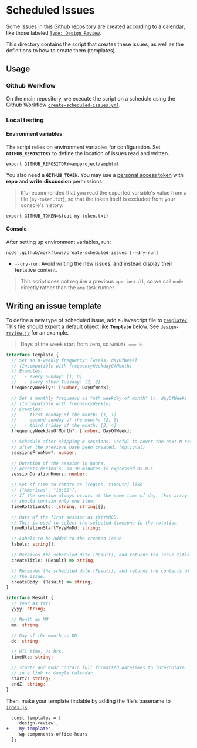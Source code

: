# Scheduled Issues

Some issues in this Github repository are created according to a calendar, like those labeled [`Type: Design Review`](https://github.com/ampproject/amphtml/labels/Type%3A%20Design%20Review).

This directory contains the script that creates these issues, as well as the definitions to how to create them (templates).

## Usage

### Github Workflow

On the main repository, we execute the script on a schedule using the Github Workflow [`create-scheduled-issues.yml`](../create-scheduled-issues.yml).

### Local testing

#### Environment variables

The script relies on environment variables for configuration. Set **`GITHUB_REPOSITORY`** to define the location of issues read and written.

```console
export GITHUB_REPOSITORY=ampproject/amphtml
```

You also need a **`GITHUB_TOKEN`**. You may use a [personal access token](https://docs.github.com/en/github/authenticating-to-github/creating-a-personal-access-token) with **repo** and **write:discussion** permissions.

> It's recommended that you read the exported variable's value from a file (`my-token.txt`), so that the token itself is excluded from your console's history:

```console
export GITHUB_TOKEN=$(cat my-token.txt)
```

#### Console

After setting up environment variables, run:

```console
node .github/workflows/create-scheduled-issues [--dry-run]
```

-   `--dry-run`: Avoid writing the new issues, and instead display their tentative content.

> This script does not require a previous `npm install`, so we call `node` directly rather than the `amp` task runner.

## Writing an issue template

To define a new type of scheduled issue, add a Javascript file to [`template/`](./). This file should export a default object like **`Template`** below. See [`design-review.js`](./template/design-review.js) for an example.

> Days of the week start from zero, so `SUNDAY === 0`.

```ts
interface Template {
  // Set an n-weekly frequency: [weeks, dayOfWeek]
  // (Incompatible with frequencyWeekdayOfMonth)
  // Examples:
  //   - every Sunday: [1, 0]
  //   - every other Tuesday: [2, 2]
  frequencyWeekly?: [number, DayOfWeek];

  // Set a monthly frequency as "nth weekday of month" [n, dayOfWeek]
  // (Incompatible with frequencyWeekly)
  // Examples:
  //   - first monday of the month: [1, 1]
  //   - second sunday of the month: [2, 0]
  //   - third friday of the month: [3, 4]
  frequencyWeekdayOfMonth?: [number, DayOfWeek];

  // Schedule after skipping N sessions. Useful to cover the next N sessions
  // after the previous have been created. (optional)
  sessionsFromNow?: number;

  // Duration of the session in hours.
  // Accepts decimals, so 30 minutes is expressed as 0.5
  sessionDurationHours: number;

  // Set of time to rotate as [region, timeUtc] like
  // ["Americas", "18:00"].
  // If the session always occurs at the same time of day, this array
  // should contain only one item.
  timeRotationUtc: [string, string][];

  // Date of the first session as YYYYMMDD.
  // This is used to select the selected timezone in the rotation.
  timeRotationStartYyyyMmDd: string;

  // Labels to be added to the created issue.
  labels: string[];

  // Receives the scheduled date (Result), and returns the issue title.
  createTitle: (Result) => string;

  // Receives the scheduled date (Result), and returns the contents of
  // the issue.
  createBody: (Result) => string;
}

interface Result {
  // Year as YYYY
  yyyy: string;

  // Month as MM
  mm: string;

  // Day of the month as DD
  dd: string;

  // UTC time, 24 hrs.
  timeUtc: string;

  // startZ and endZ contain full formatted datetimes to interpolate
  // in a link to Google Calendar.
  startZ: string;
  endZ: string;
}
```

Then, make your template findable by adding the file's basename to [`index.js`](./index.js).

```diff
  const templates = [
    'design-review',
+   'my-template',
    'wg-components-office-hours'
  ];
```
